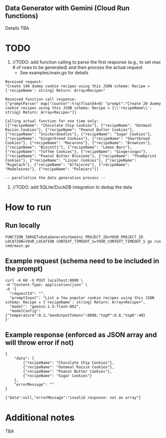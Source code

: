 Data Generator with Gemini (Cloud Run functions)
-----------------------------
Details TBA

# TODO
1. //TODO: add function calling to parse the first response (e.g., to set max # of rows to be generated) and then process the actual request
   * See examples/main.go for details
```
Received request:
"Create 149 dummy cookie recipes using this JSON schema: Recipe = {'recipeName': string} Return: Array<Recipe>"

Received function call response:
{"promptParser" map["counter":%!q(float64=8) "prompt":"Create 20 dummy cookie recipes using this JSON schema: Recipe = {\\'recipeName\\': string} Return: Array<Recipe>"]}

Calling actual function for one time only:
[{"recipeName": "Chocolate Chip Cookies"}, {"recipeName": "Oatmeal Raisin Cookies"}, {"recipeName": "Peanut Butter Cookies"}, {"recipeName": "Snickerdoodles"}, {"recipeName": "Sugar Cookies"}, {"recipeName": "Gingerbread Cookies"}, {"recipeName": "Shortbread Cookies"}, {"recipeName": "Macarons"}, {"recipeName": "Brownies"}, {"recipeName": "Biscotti"}, {"recipeName": "Lemon Bars"}, {"recipeName": "Toffee Cookies"}, {"recipeName": "Gingersnaps"}, {"recipeName": "Peanut Butter Blossoms"}, {"recipeName": "Thumbprint Cookies"}, {"recipeName": "Linzer Cookies"}, {"recipeName": "Rugelach"}, {"recipeName": "Alfajores"}, {"recipeName": "Madeleines"}, {"recipeName": "Palmiers"}]

-- parallelize the data generation process --
```
2. //TODO: add SQLite/DuckDB integration to dedup the data

# How to run
## Run locally
```
FUNCTION_TARGET=DataGeneratorGemini PROJECT_ID=YOUR_PROJECT_ID LOCATION=YOUR_LOCATION CONTEXT_TIMEOUT_S=YOUR_CONTEXT_TIMEOUT_S go run cmd/main.go
```

## Example request (schema need to be included in the prompt)
```
curl -m 60 -X POST localhost:8080 \
-H "Content-Type: application/json" \
-d '{
  "requestId": "",
  "promptInput": "List a few popular cookie recipes using this JSON schema: Recipe = {'recipeName': string} Return: Array<Recipe>",
  "model": "gemini-1.5-flash-002",
  "modelConfig": {"temperature":0.2,"maxOutputTokens":8000,"topP":0.8,"topK":40}
}'
```

## Example response (enforced as JSON array and will throw error if not)
```
{
    "data": [
        {"recipeName": "Chocolate Chip Cookies"},
        {"recipeName": "Oatmeal Raisin Cookies"},
        {"recipeName": "Peanut Butter Cookies"},
        {"recipeName": "Sugar Cookies"}
    ],
    "errorMessage": ""
}
```
```
{"data":null,"errorMessage":"invalid response: not an array"}
```

# Additional notes
TBA
